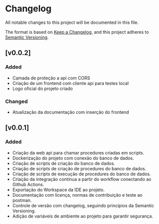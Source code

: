 # Changelog

All notable changes to this project will be documented in this file.

The format is based on [Keep a Changelog](https://keepachangelog.com/en/1.1.0/),
and this project adheres to [Semantic Versioning](https://semver.org/spec/v2.0.0.html).


## [v0.0.2]

### Added

- Camada de proteção a api com CORS
- Criação de um frontend com cliente api para testes local
- Logo oficial do projeto criado

### Changed

- Atualização da documentação com inserção do frontend

## [v0.0.1]

### Added

- Criação da web api para chamar procedures criadas em scripts.
- Dockerização do projeto com conexão do banco de dados.
- Criação de scripts de criação do banco de dados.
- Criação de scripts de criação de procedures do banco de dados.
- Criação de scripts de execução de procedures do banco de dados.
- Criação da integração contínua a partir do workflow conectando ao Github Actions.
- Exportação do Workspace da IDE ao projeto.
- Documentação com licença, normas de contribuição e teste ao postman.
- Controle de versão com changelog, seguindo princípios da Semantic Versioning.
- Adição de variáveis de ambiente ao projeto para garantir segurança.
